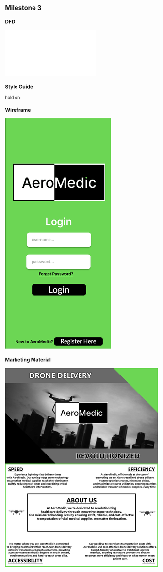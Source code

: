 ## Milestone 3 

### DFD 
![AreoMedic DFD](PandaDFD.drawio.pdf)
### Style Guide
hold on
### Wireframe
![AreoMedic Prototype](AeroMedic_Prototype.gif)
### Marketing Material
![AreoMedic Flyer](FLYER.png)
